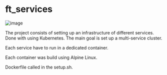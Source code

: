 # ft_services

![image](https://user-images.githubusercontent.com/78923396/121812968-b7632c00-cc72-11eb-8efb-3531d0183c1b.png)


The project consists of setting up an infrastructure of different services. Done with using Kubernetes. The main goal is set up a multi-service cluster.

Each service have to run in a dedicated container.

Each container was build using Alpine Linux.

Dockerfile called in the setup.sh. 

